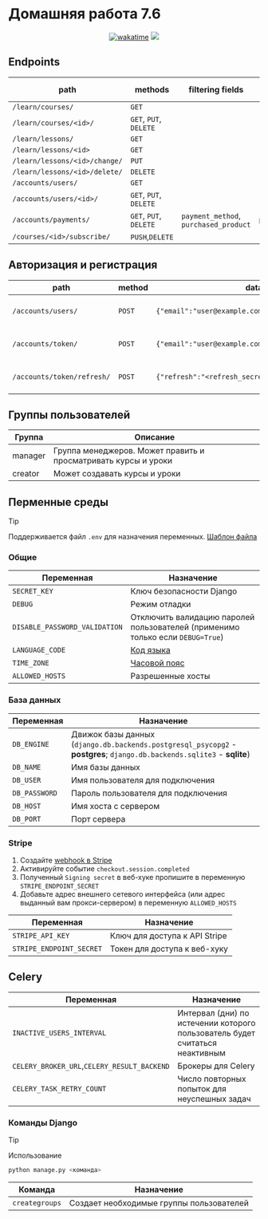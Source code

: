 # Домашняя работа 7.6

<div align="center">
<a href="https://wakatime.com/@IldarGaleev/projects/nijmfwmhds"><img src="https://wakatime.com/badge/user/45799db8-b1f8-4627-9264-2c8d4c352567/project/018da7e5-d70d-4460-b4eb-be7768a9c8e5.svg" alt="wakatime"></a>
<img src="https://img.shields.io/github/last-commit/IldarGaleevSkyProHomeworks/homework_7.svg"/>
</div>

## Endpoints

| path                          | methods                | filtering fields                      | ordering fields |
|-------------------------------|------------------------|---------------------------------------|-----------------|
| `/learn/courses/`             | `GET`                  |                                       |                 |
| `/learn/courses/<id>/`        | `GET`, `PUT`, `DELETE` |                                       |                 |
| `/learn/lessons/`             | `GET`                  |                                       |                 |
| `/learn/lessons/<id>`         | `GET`                  |                                       |                 |
| `/learn/lessons/<id>/change/` | `PUT`                  |                                       |                 |
| `/learn/lessons/<id>/delete/` | `DELETE`               |                                       |                 |
| `/accounts/users/`            | `GET`                  |                                       |                 |
| `/accounts/users/<id>/`       | `GET`, `PUT`, `DELETE` |                                       |                 |
| `/accounts/payments/`         | `GET`, `PUT`, `DELETE` | `payment_method`, `purchased_product` | `payment_date`  |
| `/courses/<id>/subscribe/`    | `PUSH`,`DELETE`        |                                       |                 |

## Авторизация и регистрация

| path                       | method | data                                               | описание                        |
|----------------------------|--------|----------------------------------------------------|---------------------------------|
| `/accounts/users/`         | `POST` | `{"email":"user@example.com","password":"secret"}` | регистрация нового пользователя |
| `/accounts/token/`         | `POST` | `{"email":"user@example.com","password":"secret"}` | получение токена авторизации    |
| `/accounts/token/refresh/` | `POST` | `{"refresh":"<refresh_secret>"}`                   | обновление токена авториации    |

## Группы пользователей

| Группа  | Описание                                                       |
|---------|----------------------------------------------------------------|
| manager | Группа менеджеров. Может править и просматривать курсы и уроки |
| creator | Может создавать курсы и уроки                                  |

## Перменные среды

> [!TIP]
>
> Поддерживается файл `.env` для назначения переменных. [Шаблон файла](.env.template)

### Общие

| Переменная                    | Назначение                                                                     |
|-------------------------------|--------------------------------------------------------------------------------|
| `SECRET_KEY`                  | Ключ безопасности Django                                                       |
| `DEBUG`                       | Режим отладки                                                                  |
| `DISABLE_PASSWORD_VALIDATION` | Отключить валидацию паролей пользователей (применимо только если `DEBUG=True`) |
| `LANGUAGE_CODE`               | [Код языка](http://www.i18nguy.com/unicode/language-identifiers.html)          |
| `TIME_ZONE`                   | [Часовой пояс](https://en.wikipedia.org/wiki/List_of_tz_database_time_zones)   |
| `ALLOWED_HOSTS`               | Разрешенные хосты                                                              |

### База данных

| Переменная    | Назначение                                                                                                              |
|---------------|-------------------------------------------------------------------------------------------------------------------------|
| `DB_ENGINE`   | Движок базы данных (`django.db.backends.postgresql_psycopg2` - **postgres**; `django.db.backends.sqlite3` - **sqlite**) |
| `DB_NAME`     | Имя базы данных                                                                                                         |
| `DB_USER`     | Имя пользователя для подключения                                                                                        |
| `DB_PASSWORD` | Пароль пользователя для подключения                                                                                     |
| `DB_HOST`     | Имя хоста с сервером                                                                                                    |
| `DB_PORT`     | Порт сервера                                                                                                            |

### Stripe

1. Создайте [webhook в Stripe](https://dashboard.stripe.com/test/webhooks)
2. Активируйте событие `checkout.session.completed`
3. Полученный `Signing secret` в веб-хуке пропишите в переменную `STRIPE_ENDPOINT_SECRET`
4. Добавьте адрес внешнего сетевого интерфейса (или адрес выданный вам прокси-сервером) в переменную `ALLOWED_HOSTS`

| Переменная               | Назначение                    |
|--------------------------|-------------------------------|
| `STRIPE_API_KEY`         | Ключ для доступа к API Stripe |
| `STRIPE_ENDPOINT_SECRET` | Токен для доступа к веб-хуку  |

## Celery

| Переменная                                  | Назначение                                                                   |
|---------------------------------------------|------------------------------------------------------------------------------|
| `INACTIVE_USERS_INTERVAL`                   | Интервал (дни) по истечении которого пользователь будет считаться неактивным |
| `CELERY_BROKER_URL`,`CELERY_RESULT_BACKEND` | Брокеры для Celery                                                           |
| `CELERY_TASK_RETRY_COUNT`                   | Число повторных попыток для неуспешных задач                                 |

### Команды Django

> [!TIP]
> Использование
>
> ```Bash
> python manage.py <команда>
> ```

| Команда        | Назначение                               |
|----------------|------------------------------------------|
| `creategroups` | Создает необходимые группы пользователей |
